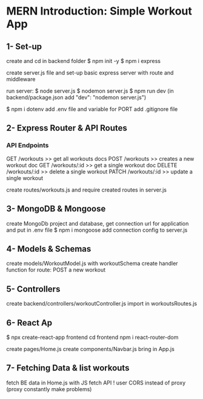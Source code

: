# MERN Introduction: Simple Workout App

## 1- Set-up

create and cd in backend folder
$ npm init -y
$ npm i express

create server.js file and set-up basic express server with route and middleware

run server:
$ node server.js
$ nodemon server.js
$ npm run dev (in backend/package.json add "dev": "nodemon server.js")

$ npm i dotenv
add .env file and variable for PORT
add .gitignore file


## 2- Express Router & API Routes

### API Endpoints

GET     /workouts       >> get all workouts docs
POST    /workouts       >> creates a new workout doc
GET     /workouts/:id   >> get a single workout doc
DELETE  /workouts/:id   >> delete a single workout
PATCH   /workouts/:id   >> update a single workout


create routes/workouts.js
and require created routes in server.js

## 3- MongoDB & Mongoose

create MongoDb project and database, get connection url for application and put in .env file
$ npm i mongoose
add connection config to server.js

## 4- Models & Schemas

create models/WorkoutModel.js with workoutSchema
create handler function for route: POST a new workout

## 5- Controllers

create backend/controllers/workoutController.js
import in workoutsRoutes.js

## 6- React Ap

$ npx create-react-app frontend
cd frontend
npm i react-router-dom

create pages/Home.js
create components/Navbar.js
bring in App.js

## 7- Fetching Data & list workouts

fetch BE data in Home.js with JS fetch API
! user CORS instead of proxy (proxy constantly make problems)


